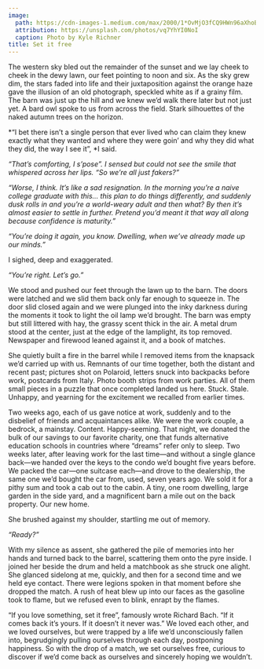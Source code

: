 ```yaml
---
image:
  path: https://cdn-images-1.medium.com/max/2000/1*OvMjO3fCQ9HWn96aXhoBBA.jpeg
  attribution: https://unsplash.com/photos/vq7YhYI0NoI
  caption: Photo by Kyle Richner
title: Set it free
---
```


The western sky bled out the remainder of the sunset and we lay cheek to cheek
in the dewy lawn, our feet pointing to noon and six. As the sky grew dim, the
stars faded into life and their juxtaposition against the orange haze gave the
illusion of an old photograph, speckled white as if a grainy film. The barn was
just up the hill and we knew we’d walk there later but not just yet. A bard owl
spoke to us from across the field. Stark silhouettes of the naked autumn trees
on the horizon.

*“I bet there isn’t a single person that ever lived who can claim they knew
exactly what they wanted and where they were goin’ and why they did what they
did, the way I see it”, *I said.

*“That’s comforting, I s’pose”. *I sensed but could not see the smile that
whispered across her lips.* “So we’re all just fakers?”*

*“Worse, I think. It’s like a sad resignation. In the morning you’re a naive
college graduate with this… this *plan* to do things differently, and suddenly
dusk rolls in and you’re a world-weary adult and then what? By then it’s almost
easier to settle in further. Pretend you’d meant it that way all along because
confidence is maturity.”*

*“You’re doing it again, you know. Dwelling, when we’ve already made up our
minds.”*

I sighed, deep and exaggerated.

*“You’re right. Let’s go.”*

We stood and pushed our feet through the lawn up to the barn. The doors were
latched and we slid them back only far enough to squeeze in. The door slid
closed again and we were plunged into the inky darkness during the moments it
took to light the oil lamp we’d brought. The barn was empty but still littered
with hay, the grassy scent thick in the air. A metal drum stood at the center,
just at the edge of the lamplight, its top removed. Newspaper and firewood
leaned against it, and a book of matches.

She quietly built a fire in the barrel while I removed items from the knapsack
we’d carried up with us. Remnants of our time together, both the distant and
recent past; pictures shot on Polaroid, letters snuck into backpacks before
work, postcards from Italy. Photo booth strips from work parties. All of them
small pieces in a puzzle that once completed landed us here. Stuck. Stale.
Unhappy, and yearning for the excitement we recalled from earlier times.

Two weeks ago, each of us gave notice at work, suddenly and to the disbelief of
friends and acquaintances alike. We were the work couple, a bedrock, a mainstay.
Content. Happy-seeming. That night, we donated the bulk of our savings to our
favorite charity, one that funds alternative education schools in countries
where “dreams” refer only to sleep. Two weeks later, after leaving work for the
last time—and without a single glance back—we handed over the keys to the condo
we’d bought five years before. We packed the car—one suitcase each—and drove to
the dealership, the same one we’d bought the car from, used, seven years ago. We
sold it for a pithy sum and took a cab out to the cabin. A tiny, one room
dwelling, large garden in the side yard, and a magnificent barn a mile out on
the back property. Our new home.

She brushed against my shoulder, startling me out of memory.

*“Ready?”*

With my silence as assent, she gathered the pile of memories into her hands and
turned back to the barrel, scattering them onto the pyre inside. I joined her
beside the drum and held a matchbook as she struck one alight. She glanced
sidelong at me, quickly, and then for a second time and we held eye contact.
There were legions spoken in that moment before she dropped the match. A rush of
heat blew up into our faces as the gasoline took to flame, but we refused even
to blink, enrapt by the flames.

“If you love something, set it free”, famously wrote Richard Bach. “If it comes
back it’s yours. If it doesn’t it never was.” We loved each other, and we loved
ourselves, but were trapped by a life we’d unconsciously fallen into,
begrudgingly pulling ourselves through each day, postponing happiness. So with
the drop of a match, we set ourselves free, curious to discover if we’d come
back as ourselves and sincerely hoping we wouldn’t.
